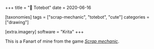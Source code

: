 +++
title = "🤖 Totebot"
date = 2020-06-16

[taxonomies]
tags = ["scrap-mechanic", "totebot", "cute"]
categories = ["drawing"]

[extra.imagery]
software = "Krita"
+++

This is a Fanart of mine from the game *[Scrap mechanic](https://www.scrapmechanic.com/)*.
